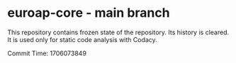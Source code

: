 # euroap-core - main branch

This repository contains frozen state of the repository.
Its history is cleared. It is used only for static code
analysis with Codacy.

Commit Time: 1706073849